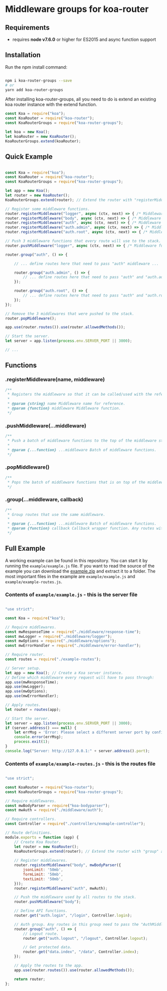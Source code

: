 # Middleware groups for koa-router #

## Requirements ##

- requires **node v7.6.0** or higher for ES2015 and async function support

## Installation ##

Run the npm install command:
```bash

npm i koa-router-groups --save
# or
yarn add koa-router-groups

```

After installing koa-router-groups, all you need to do is extend an existing koa router instance with the extend function.
```javascript
const Koa = require("koa");
const KoaRouter = require("koa-router");
const KoaRouterGroups = require("koa-router-groups");

let koa = new Koa();
let koaRouter = new KoaRouter();
KoaRouterGroups.extend(koaRouter);
```

## Quick Example ##

```javascript

const Koa = require("koa");
const KoaRouter = require("koa-router");
const KoaRouterGroups = require("koa-router-groups");

let app = new Koa();
let router = new KoaRouter();
KoaRouterGroups.extend(router); // Extend the router with "registerMiddleware", "pushMiddleware", "popMiddleware" and "group" functions.

// Register some middleware functions.
router.registerMiddleware("logger", async (ctx, next) => { /* Middleware function. */ });
router.registerMiddleware("body", async (ctx, next) => { /* Middleware function. */ });
router.registerMiddleware("auth", async (ctx, next) => { /* Middleware function. */ });
router.registerMiddleware("auth.admin", async (ctx, next) => { /* Middleware function. */ });
router.registerMiddleware("auth.root", async (ctx, next) => { /* Middleware function. */ });

// Push 3 middleware functions that every route will use to the stack.
router.pushMiddleware("logger", async (ctx, next) => { /* Middleware function. */ }, "body");

router.group("auth", () => {

	// ... define routes here that need to pass "auth" middleware ...

	router.group("auth.admin", () => {
		// ... define routes here that need to pass "auth" and "auth.admin" middleware ...
	});

	router.group("auth.root", () => {
		// ... define routes here that need to pass "auth" and "auth.root" middleware ...
	});
});

// Remove the 3 middlewares that were pushed to the stack.
router.popMiddleware();

app.use(router.routes()).use(router.allowedMethods());

// Start the server.
let server = app.listen(process.env.SERVER_PORT || 3000);

// ...

```

## Functions ##

### .registerMiddleware(name, middleware) ###

```javascript
/**
 * Registers the middleware so that it can be called/used with the reference name string instead of directly using the function definition.
 * 
 * @param {string} name Middleware name for reference.
 * @param {function} middleware Middleware function.
 */
```

### .pushMiddleware(...middleware) ###

```javascript
/**
 * Push a batch of middleware functions to the top of the middleware stack.
 * 
 * @param {...function} ...middleware Batch of middleware functions.
 */
```

### .popMiddleware() ###

```javascript
/**
 * Pops the batch of middleware functions that is on top of the middleware stack.
 */
```

### .group(...middleware, callback) ###

```javascript
/**
 * Group routes that use the same middleware.
 * 
 * @param {...function} ...middleware Batch of middleware functions.
 * @param {function} callback Callback wrapper function. Any routes within this function will have to pass the batch of middleware function.
 */
```

## Full Example ##

A working example can be found in this repository. You can start it by running the `example/example.js` file.
If you want to read the source of the example you can download the [example.zip](./example.zip) and extract it to a folder. The most important files in the example are `example/example.js` and `example/example-routes.js`.

### Contents of `example/example.js` - this is the server file ###

```javascript

"use strict";

const Koa = require("koa");

// Require middlewares.
const mwResponseTime = require("./middleware/response-time");
const mwLogger = require("./middleware/logger");
const mwOptions = require("./middleware/options");
const mwErrorHandler = require("./middleware/error-handler");

// Require router.
const routes = require("./example-routes");

// Server setup.
let app = new Koa(); // Create a Koa server instance.
// Define which middleware every request will have to pass through:
app.use(mwResponseTime);
app.use(mwLogger);
app.use(mwOptions);
app.use(mwErrorHandler);

// Apply routes.
let router = routes(app);

// Start the server.
let server = app.listen(process.env.SERVER_PORT || 3000);
if (server.address() === null) {
	let errMsg = 'Error: Please select a different server port by configuring the ".env" file.';
	console.error(errMsg);
	process.exit(1);
}
console.log("Server: http://127.0.0.1:" + server.address().port);

```

### Contents of `example/example-routes.js` - this is the routes file ###

```javascript

"use strict";

const KoaRouter = require("koa-router");
const KoaRouterGroups = require("koa-router-groups");

// Require middlewares.
const mwBodyParser = require("koa-bodyparser");
const mwAuth = require("./middleware/auth");

// Require controllers.
const Controller = require("./controllers/exmaple-controller");

// Route definitions.
module.exports = function (app) {
	// Create Koa Router.
	let router = new KoaRouter();
	KoaRouterGroups.extend(router); // Extend the router with "group" and "registerMiddleware" functions.
	
	// Register middlewares.
	router.registerMiddleware("body", mwBodyParser({
		jsonLimit: '50mb',
		formLimit: '50mb',
		textLimit: '50mb',
	}));
	router.registerMiddleware("auth", mwAuth);

	// Push the middleware used by all routes to the stack.
	router.pushMiddleware("body");

	// Define API functions.
	router.get("auth.login", "/login", Controller.login);

	// Auth group. Any routes in this group need to pass the "AuthMiddleware.auth" middleware.
	router.group("auth", () => {
		// Logout route.
		router.get("auth.logout", "/logout", Controller.logout);

		// Get protected data.
		router.get("data.index", "/data", Controller.index);
	});

	// Apply the routes to the app.
	app.use(router.routes()).use(router.allowedMethods());

	return router;
};

```